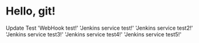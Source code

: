# Hello, git!
Update Test
'WebHook test!'
'Jenkins service test!'
'Jenkins service test2!'
'Jenkins service test3!'
'Jenkins service test4!'
'Jenkins service test5!'
